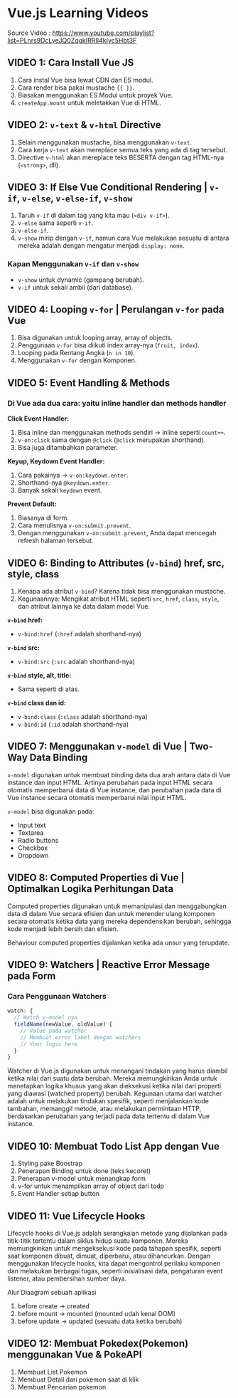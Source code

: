 # Vue.js Learning Videos
Source Video : https://www.youtube.com/playlist?list=PLnrs9DcLyeJQ0ZqgkIRRII4kIyc5Hbt3F

## VIDEO 1: Cara Install Vue JS

1. Cara instal Vue bisa lewat CDN dan ES modul.
2. Cara render bisa pakai mustache `{{ }}`.
3. Biasakan menggunakan ES Modul untuk proyek Vue.
4. `createApp.mount` untuk meletakkan Vue di HTML.

## VIDEO 2: `v-text` & `v-html` Directive

1. Selain menggunakan mustache, bisa menggunakan `v-text`.
2. Cara kerja `v-text` akan mereplace semua teks yang ada di tag tersebut.
3. Directive `v-html` akan mereplace teks BESERTA dengan tag HTML-nya (`<strong>`, dll).

## VIDEO 3: If Else Vue Conditional Rendering | `v-if`, `v-else`, `v-else-if`, `v-show`

1. Taruh `v-if` di dalam tag yang kita mau (`<div v-if>`).
2. `v-else` sama seperti `v-if`.
3. `v-else-if`.
4. `v-show` mirip dengan `v-if`, namun cara Vue melakukan sesuatu di antara mereka adalah dengan mengatur menjadi `display: none`.

### Kapan Menggunakan `v-if` dan `v-show`
- `v-show` untuk dynamic (gampang berubah).
- `v-if` untuk sekali ambil (dari database).

## VIDEO 4: Looping `v-for` | Perulangan `v-for` pada Vue

1. Bisa digunakan untuk looping array, array of objects.
2. Penggunaan `v-for` bisa diikuti index array-nya (`fruit, index`).
3. Looping pada Rentang Angka (`n in 10`).
4. Menggunakan `v-for` dengan Komponen.

## VIDEO 5: Event Handling & Methods

### Di Vue ada dua cara: yaitu inline handler dan methods handler

**Click Event Handler:**

1. Bisa inline dan menggunakan methods sendiri -> inline seperti `count++`.
2. `v-on:click` sama dengan `@click` (`@click` merupakan shorthand).
3. Bisa juga ditambahkan parameter.

**Keyup, Keydown Event Handler:**

1. Cara pakainya -> `v-on:keydown.enter`.
2. Shorthand-nya `@keydown.enter`.
3. Banyak sekali `keydown` event.

**Prevent Default:**

1. Biasanya di form.
2. Cara menulisnya `v-on:submit.prevent`.
3. Dengan menggunakan `v-on:submit.prevent`, Anda dapat mencegah refresh halaman tersebut.

## VIDEO 6: Binding to Attributes (`v-bind`) href, src, style, class

1. Kenapa ada atribut `v-bind`? Karena tidak bisa menggunakan mustache.
2. Kegunaannya: Mengikat atribut HTML seperti `src`, `href`, `class`, `style`, dan atribut lainnya ke data dalam model Vue.

**`v-bind` href:**
- `v-bind:href` (`:href` adalah shorthand-nya)

**`v-bind` src:**
- `v-bind:src` (`:src` adalah shorthand-nya)

**`v-bind` style, alt, title:**
- Sama seperti di atas.

**`v-bind` class dan id:**
- `v-bind:class` (`:class` adalah shorthand-nya)
- `v-bind:id` (`:id` adalah shorthand-nya)

## VIDEO 7: Menggunakan `v-model` di Vue | Two-Way Data Binding

`v-model` digunakan untuk membuat binding data dua arah antara data di Vue instance dan input HTML. Artinya perubahan pada input HTML secara otomatis memperbarui data di Vue instance, dan perubahan pada data di Vue instance secara otomatis memperbarui nilai input HTML.

`v-model` bisa digunakan pada:

- Input text
- Textarea
- Radio buttons
- Checkbox
- Dropdown

## VIDEO 8: Computed Properties di Vue | Optimalkan Logika Perhitungan Data

Computed properties digunakan untuk memanipulasi dan menggabungkan data di dalam Vue secara efisien dan untuk merender ulang komponen secara otomatis ketika data yang mereka dependensikan berubah, sehingga kode menjadi lebih bersih dan efisien.

Behaviour computed properties dijalankan ketika ada unsur yang terupdate.

## VIDEO 9: Watchers | Reactive Error Message pada Form

### Cara Penggunaan Watchers

```javascript
watch: {
  // Watch v-model nya
  fieldName(newValue, oldValue) {
    // Value pada watcher
    // Membuat error label dengan watchers
    // Your logic here
  }
}
```
Watcher di Vue.js digunakan untuk menangani tindakan yang harus diambil ketika nilai dari suatu data berubah. Mereka memungkinkan Anda untuk menetapkan logika khusus yang akan dieksekusi ketika nilai dari properti yang diawasi (watched property) berubah. Kegunaan utama dari watcher adalah untuk melakukan tindakan spesifik, seperti menjalankan kode tambahan, memanggil metode, atau melakukan permintaan HTTP, berdasarkan perubahan yang terjadi pada data tertentu di dalam Vue instance.

## VIDEO 10: Membuat Todo List App dengan Vue

1. Styling pake Boostrap
2. Penerapan Binding untuk done (teks kecoret)
3. Penerapan v-model untuk menangkap form
4. v-for untuk menampilkan array of object dari todp
4. Event Handler setiap button

## VIDEO 11: Vue Lifecycle Hooks
Lifecycle hooks di Vue.js adalah serangkaian metode yang dijalankan pada titik-titik tertentu dalam siklus hidup suatu komponen. Mereka memungkinkan untuk mengeksekusi kode pada tahapan spesifik, seperti saat komponen dibuat, dimuat, diperbarui, atau dihancurkan. Dengan menggunakan lifecycle hooks, kita dapat mengontrol perilaku komponen dan melakukan berbagai tugas, seperti inisialisasi data, pengaturan event listener, atau pembersihan sumber daya.


Alur Diaagram sebuah aplikasi

1. before create -> created
2. before mount -> mounted (mounted udah kenal DOM)
3. before update -> updated (sesuatu data ketika berubah)

## VIDEO 12: Membuat Pokedex(Pokemon) menggunakan Vue & PokeAPI

1. Membuat List Pokemon
2. Membuat Detail dari pokemon saat di klik
3. Membuat Pencarian pokemon





